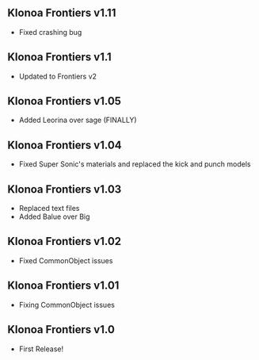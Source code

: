 ## Klonoa Frontiers v1.11
- Fixed crashing bug
## Klonoa Frontiers v1.1
- Updated to Frontiers v2
## Klonoa Frontiers v1.05
- Added Leorina over sage (FINALLY)
## Klonoa Frontiers v1.04
- Fixed Super Sonic's materials and replaced the kick and punch models
## Klonoa Frontiers v1.03
- Replaced text files
- Added Balue over Big
## Klonoa Frontiers v1.02
- Fixed CommonObject issues
## Klonoa Frontiers v1.01
- Fixing CommonObject issues
## Klonoa Frontiers v1.0
- First Release!
